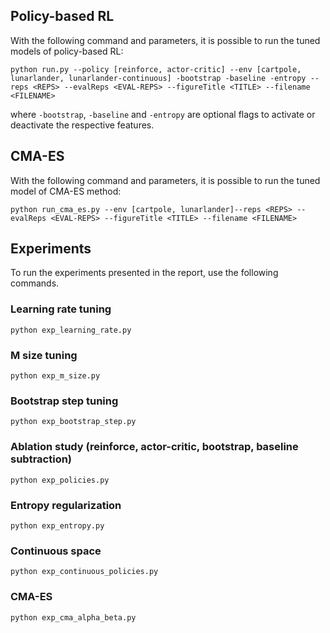 ## Policy-based RL

With the following command and parameters, it is possible to run the tuned models of policy-based RL:

~~~
python run.py --policy [reinforce, actor-critic] --env [cartpole, lunarlander, lunarlander-continuous] -bootstrap -baseline -entropy --reps <REPS> --evalReps <EVAL-REPS> --figureTitle <TITLE> --filename <FILENAME>
~~~

where `-bootstrap`, `-baseline` and `-entropy` are optional flags to activate or deactivate the respective features.


## CMA-ES
With the following command and parameters, it is possible to run the tuned model of CMA-ES method:

~~~
python run_cma_es.py --env [cartpole, lunarlander]--reps <REPS> --evalReps <EVAL-REPS> --figureTitle <TITLE> --filename <FILENAME>
~~~

## Experiments

To run the experiments presented in the report, use the following commands.

### Learning rate tuning
~~~
python exp_learning_rate.py
~~~

### M size tuning
~~~
python exp_m_size.py
~~~

### Bootstrap step tuning
~~~
python exp_bootstrap_step.py
~~~

### Ablation study (reinforce, actor-critic, bootstrap, baseline subtraction)
~~~
python exp_policies.py
~~~

### Entropy regularization
~~~
python exp_entropy.py
~~~

### Continuous space
~~~
python exp_continuous_policies.py
~~~

### CMA-ES
~~~
python exp_cma_alpha_beta.py
~~~